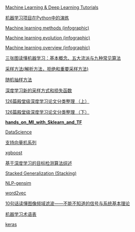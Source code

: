 [Machine Learning & Deep Learning Tutorials](https://github.com/ujjwalkarn/Machine-Learning-Tutorials)

[机器学习项目在Python中的演练](https://mp.weixin.qq.com/s/cCfdZFkBQcb7wEAt4oDhBg?utm_source=qq&utm_medium=social)

[Machine learning methods (infographic)](usblogs.pwc.com/emerging-technology/machine-learning-methods-infographic/)

[Machine learning evolution (infographic)](usblogs.pwc.com/emerging-technology/machine-learning-evolution-infographic/)

[Machine learning overview (infographic)](usblogs.pwc.com/emerging-technology/a-look-at-machine-learning-infographic/)

[三张图读懂机器学习：基本概念、五大流派与九种常见算法](wwv.cyzone.cn/a/20170422/310196.html)

[采样方法(解析方法，拒绝和重要采样方法)](https://zhuanlan.zhihu.com/p/34071776)

[随机抽样方法](https://zhuanlan.zhihu.com/p/24915332)

[深度学习新的采样方式和损失函数](https://zhuanlan.zhihu.com/p/27748177)

[126篇殿堂级深度学习论文分类整理 （上）](https://zhuanlan.zhihu.com/p/25549497)

[126篇殿堂级深度学习论文分类整理 （下） ](https://zhuanlan.zhihu.com/p/25549585)

[**hands_on_Ml_with_Sklearn_and_TF**](https://github.com/apachecn/hands_on_Ml_with_Sklearn_and_TF)

[DataScience](http://www.mlln.cn) <br/>

[支持向量机系列](http://blog.pluskid.org/?page_id=683)<br/>

[xgboost](http://xgboost.readthedocs.io/en/latest/tutorials/model.html)<br/>

[基于深度学习的目标检测算法综述](https://mp.weixin.qq.com/s?__biz=MzUxNjcxMjQxNg==&mid=2247484976&idx=1&sn=1ad589a67ef6da6366f2c5c01c497945&chksm=f9a274bfced5fda9c35d4b93878b0115454f6973c58dcb046cffd4ce4e8ecf113e48f299d3fc&mpshare=1&scene=23&srcid=0720DrqBUIowCBAwMQm8PetY#rd)<br/>

[Stacked Generalization (Stacking)](http://machine-learning.martinsewell.com/ensembles/stacking/) <br/>

[NLP-gensim](https://radimrehurek.com/gensim/models/word2vec.html)

[word2vec](https://blog.csdn.net/itplus/article/details/37969519)

[10句话读懂图像频域滤波——不能不知道的信号与系统基本理论](https://blog.csdn.net/iracer/article/details/49311463)

[机器学习术语表](https://developers.google.cn/machine-learning/glossary/?hl=zh-CN)

[keras](https://keras.io/zh/)
